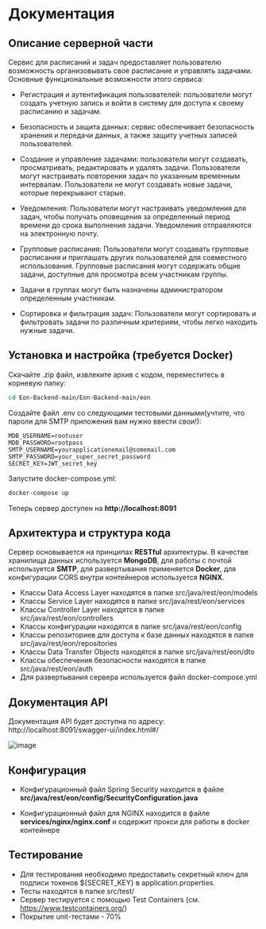 # Документация
## Описание серверной части
Сервис для расписаний и задач предоставляет пользователю возможность организовывать свое расписание и управлять задачами. Основные функциональные возможности этого сервиса:

- Регистрация и аутентификация пользователей: пользователи могут создать учетную запись и войти в систему для доступа к своему расписанию и задачам.
- Безопасность и защита данных: сервис обеспечивает безопасность хранения и передачи данных, а также защиту учетных записей пользователей.

- Создание и управление задачами: пользователи могут создавать, просматривать, редактировать и удалять задачи.
Пользователи могут настраивать повторения задач по указанным временным интервалам. Пользователи не могут создавать новые задачи, которые перекрывают старые.
- Уведомления: Пользователи могут настраивать уведомления для задач, чтобы получать оповещения за определенный период времени до срока выполнения задачи. Уведомления отправляются на электронную почту.

- Групповые расписания: Пользователи могут создавать групповые расписания и приглашать других пользователей для совместного использования. Групповые расписания могут содержать общие задачи, доступные для просмотра всем участникам группы.
 - Задачи в группах могут быть назначены администратором определенным участникам.
- Сортировка и фильтрация задач: Пользователи могут сортировать и фильтровать задачи по различным критериям, чтобы легко находить нужные задачи.



## Установка и настройка (требуется Docker)
Скачайте .zip файл, извлеките архив с кодом, переместитесь в корневую папку:
```bash
cd Eon-Backend-main/Eon-Backend-main/eon
```
Создайте файл .env со следующими тестовыми данными(учтите, что пароли для SMTP приложения вам нужно ввести свои!):
```text
MDB_USERNAME=rootuser
MDB_PASSWORD=rootpass
SMTP_USERNAME=yourapplicationemail@somemail.com
SMTP_PASSWORD=your_super_secret_password
SECRET_KEY=JWT_secret_key
```


Запустите docker-compose.yml:
```bash
docker-compose up
```
Теперь сервер доступен на **http://localhost:8091**

## Архитектура и структура кода
Сервер основывается на принципах **RESTful** архитектуры. В качестве хранилища данных
используется **MongoDB**, для работы с почтой используется **SMTP**, для развертывания
применяется **Docker**, для конфигурации CORS внутри контейнеров используется **NGINX**.

- Классы Data Access Layer находятся в папке srс/java/rest/eon/models
- Классы Service Layer находятся в папке src/java/rest/eon/services
- Классы Controller Layer находятся в папке src/java/rest/eon/controllers
- Классы конфигурации находятся в папке src/java/rest/eon/config
- Классы репозиториев для доступа к базе данных находятся в папке src/java/rest/eon/repositories
- Классы Data Transfer Objects находятся в папке src/java/rest/eon/dto
- Классы обеспечения безопасности находятся в папке src/java/rest/eon/auth
- Для развертывания сервера используется файл docker-compose.yml
## Документация API
Документация API будет доступна по адресу: http://localhost:8091/swagger-ui/index.html#/

![image](https://user-images.githubusercontent.com/110534715/232393952-9f0d6626-2418-45ef-ab97-a4b94d5d18cd.png)

## Конфигурация
- Конфигурационный файл Spring Security находится в файле **src/java/rest/eon/config/SecurityConfiguration.java**

- Конфигурационный файл для NGINX находится в файле **services/nginx/nginx.conf** и содержит прокси для работы в docker контейнере

## Тестирование
- Для тестирования необходимо предоставить секретный ключ для подписи токенов ${SECRET_KEY} в application.properties.
- Тесты находятся в папке src/test/
- Сервер тестируется с помощью Test Containers (см. https://www.testcontainers.org/)
- Покрытие unit-тестами - 70%
